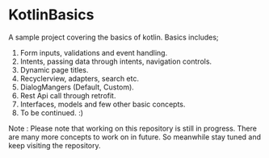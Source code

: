 # KotlinBasics
A sample project covering the basics of kotlin. Basics includes;

1) Form inputs, validations and event handling.
2) Intents, passing data through intents, navigation controls.
3) Dynamic page titles.
3) Recyclerview, adapters, search etc.
4) DialogMangers (Default, Custom).
5) Rest Api call through retrofit.
6) Interfaces, models and few other basic concepts.
7) To be continued. :)

Note : Please note that working on this repository is still in progress. There are many more concepts to work on in future. So meanwhile stay tuned and keep visiting  the repository. 

